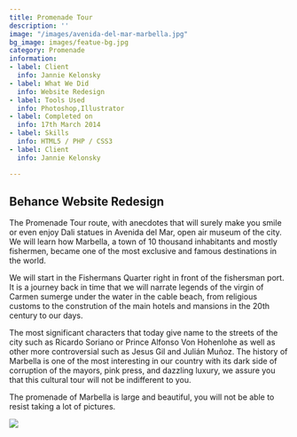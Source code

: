 ```yaml
---
title: Promenade Tour
description: ''
image: "/images/avenida-del-mar-marbella.jpg"
bg_image: images/featue-bg.jpg
category: Promenade
information:
- label: Client
  info: Jannie Kelonsky
- label: What We Did
  info: Website Redesign
- label: Tools Used
  info: Photoshop,Illustrator
- label: Completed on
  info: 17th March 2014
- label: Skills
  info: HTML5 / PHP / CSS3
- label: Client
  info: Jannie Kelonsky

---
```

## Behance Website Redesign

The Promenade Tour route, with anecdotes that will surely make you smile or even enjoy Dali statues in Avenida del Mar, open air museum of the city. We will learn how Marbella, a town of 10 thousand inhabitants and mostly fishermen, became one of the most exclusive and famous destinations in the world.

We will start in the Fishermans Quarter right in front of the fishersman port. It is a journey back in time that we will narrate legends of the virgin of Carmen sumerge under the water in the cable beach, from religious customs to the constrution of the main hotels and mansions in the 20th century to our days.

The most significant characters that today give name to the streets of the city such as Ricardo Soriano or Prince Alfonso Von Hohenlohe as well as other more controversial such as Jesus Gil and Julián Muñoz. The history of Marbella is one of the most interesting in our country with its dark side of corruption of the mayors, pink press, and dazzling luxury, we assure you that this cultural tour will not be indifferent to you.

The promenade of Marbella is large and beautiful, you will not be able to resist taking a lot of pictures.

[![](/images/boton-eng.png)](https://freetoursmarbella.com/contact/ "BOOK")